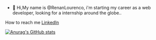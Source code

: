 - 👋 Hi,My name is @RenanLourenco, i'm starting my career as a web developer, looking for a internship around the globe..

How to reach me [LinkedIn](https://www.linkedin.com/in/renan-de-melo-lourenço-963434200/)

[![Anurag's GitHub stats](https://github-readme-stats.vercel.app/api?RenanLourenco=anuraghazra)](https://github.com/anuraghazra/github-readme-stats)
